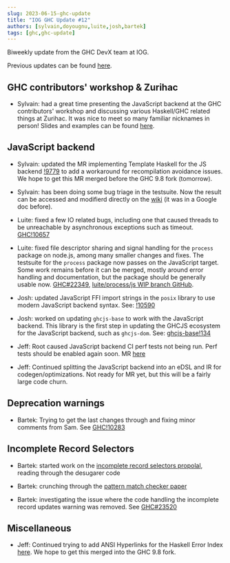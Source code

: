 ```yaml
---
slug: 2023-06-15-ghc-update
title: "IOG GHC Update #12"
authors: [sylvain,doyougnu,luite,josh,bartek]
tags: [ghc,ghc-update]
---
```


Biweekly update from the GHC DevX team at IOG.

Previous updates can be found [here](https://engineering.iog.io/tags/ghc-update).

## GHC contributors' workshop & Zurihac

- Sylvain: had a great time presenting the JavaScript backend at the GHC
  contributors' workshop and discussing various Haskell/GHC related things at
  Zurihac. It was nice to meet so many familiar nicknames in person!
  Slides and examples can be found [here](https://github.com/hsyl20/ghc-workshop-2023).

## JavaScript backend

- Sylvain: updated the MR implementing Template Haskell for the JS backend
  [!9779](https://gitlab.haskell.org/ghc/ghc/-/merge_requests/9779) to add
  a workaround for recompilation avoidance issues. We hope to get this MR merged
  before the GHC 9.8 fork (tomorrow).
 
- Sylvain: has been doing some bug triage in the testsuite. Now the result can
  be accessed and modifierd directly on the [wiki](https://gitlab.haskell.org/ghc/ghc/-/wikis/javascript-backend/bug_triage)
  (it was in a Google doc before).

- Luite: fixed a few IO related bugs, including one that caused threads to be
  unreachable by asynchronous exceptions such as timeout.
  [GHC!10657](https://gitlab.haskell.org/ghc/ghc/-/merge_requests/10657)
  
- Luite: fixed file descriptor sharing and signal handling for the `process` package
  on node.js, among many smaller changes and fixes. The testsuite for the `process`
  package now passes on the JavaScript target. Some work remains before it can be
  merged, mostly around error handling and documentation, but the package should be
  generally usable now.
  [GHC#22349](https://gitlab.haskell.org/ghc/ghc/-/issues/22349),
  [luite/process/js WIP branch GitHub](https://github.com/luite/process/tree/js).

- Josh: updated JavaScript FFI import strings in the `posix` library to use modern
  JavaScript backend syntax.
  See: [!10590](https://gitlab.haskell.org/ghc/ghc/-/merge_requests/10590)

- Josh: worked on updating `ghcjs-base` to work with the JavaScript backend. This library
  is the first step in updating the GHCJS ecosystem for the JavaScript backend, such as
  `ghcjs-dom`.
  See: [ghcjs-base!134](https://github.com/ghcjs/ghcjs-base/pull/134)
  
- Jeff: Root caused JavaScript backend CI perf tests not being run. Perf tests should be enabled again soon. MR [here](https://gitlab.haskell.org/ghc/ghc/-/merge_requests/10576)

- Jeff: Continued splitting the JavaScript backend into an eDSL and IR for codegen/optimizations. Not ready for MR yet, but this will be a fairly large code churn.

## Deprecation warnings

- Bartek: Trying to get the last changes through and fixing minor comments from Sam.
  See [GHC!10283](https://gitlab.haskell.org/ghc/ghc/-/merge_requests/10283)

## Incomplete Record Selectors

- Bartek: started work on the [incomplete record selectors propolal](https://github.com/ghc-proposals/ghc-proposals/blob/master/proposals/0516-incomplete-record-selectors.rst),
 reading through the desugarer code

- Bartek: crunching through the [pattern match checker paper](https://dl.acm.org/doi/pdf/10.1145/3408989)

- Bartek: investigating the issue where the code handling the incomplete record updates warning was removed.
  See [GHC#23520](https://gitlab.haskell.org/ghc/ghc/-/issues/23520)


## Miscellaneous

- Jeff: Continued trying to add ANSI Hyperlinks for the Haskell Error Index [here](https://gitlab.haskell.org/ghc/ghc/-/merge_requests/10395). We hope to get this merged into the GHC 9.8 fork.


